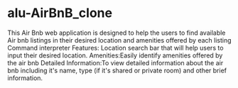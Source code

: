 # alu-AirBnB_clone
This Air Bnb web application is designed to help the users to find available Air bnb listings in their desired location and amenities offered by each listing 
Command interpreter Features:
Location search bar that will help users to input their desired location.
Amenities:Easily identify amenities offered by the air bnb
Detailed Information:To view detailed information about the air bnb including it's name, type (if it's shared or private room) and other brief information. 
